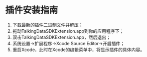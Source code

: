 # 插件安装指南

1. 下载最新的插件二进制文件并解压；
2. 拖动TalkingDataSDKExtension.app到你的应用程序下；
3. 双击TalkingDataSDKExtension.app，然后退出；
4. 系统设置->扩展程序->Xcode Source Editor->开启插件；
5. 重启Xcode，此时在Xcode的编辑菜单中，将显示插件的具体内容。